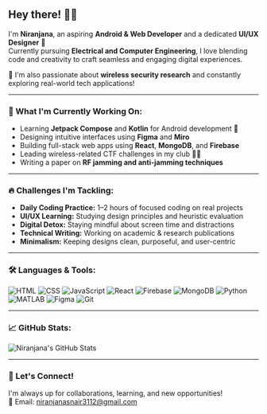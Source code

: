 ## Hey there! 👋😊

I'm **Niranjana**, an aspiring **Android & Web Developer** and a dedicated **UI/UX Designer** 🎨  
Currently pursuing **Electrical and Computer Engineering**, I love blending code and creativity to craft seamless and engaging digital experiences.  

🔬 I'm also passionate about **wireless security research** and constantly exploring real-world tech applications!

---

### 🌱 What I'm Currently Working On:
- Learning **Jetpack Compose** and **Kotlin** for Android development 📱  
- Designing intuitive interfaces using **Figma** and **Miro**  
- Building full-stack web apps using **React**, **MongoDB**, and **Firebase**  
- Leading wireless-related CTF challenges in my club 🔐📶  
- Writing a paper on **RF jamming and anti-jamming techniques**

---

### 🔥 Challenges I'm Tackling:
- **Daily Coding Practice:** 1–2 hours of focused coding on real projects  
- **UI/UX Learning:** Studying design principles and heuristic evaluation  
- **Digital Detox:** Staying mindful about screen time and distractions  
- **Technical Writing:** Working on academic & research publications  
- **Minimalism:** Keeping designs clean, purposeful, and user-centric

---

### 🛠️ Languages & Tools:
![HTML](https://img.shields.io/badge/-HTML5-E34F26?logo=html5&logoColor=white)
![CSS](https://img.shields.io/badge/-CSS3-1572B6?logo=css3)
![JavaScript](https://img.shields.io/badge/-JavaScript-F7DF1E?logo=javascript&logoColor=black)
![React](https://img.shields.io/badge/-React-61DAFB?logo=react&logoColor=black)
![Firebase](https://img.shields.io/badge/-Firebase-FFCA28?logo=firebase&logoColor=black)
![MongoDB](https://img.shields.io/badge/-MongoDB-47A248?logo=mongodb&logoColor=white)
![Python](https://img.shields.io/badge/-Python-3776AB?logo=python&logoColor=white)
![MATLAB](https://img.shields.io/badge/-MATLAB-0076A8?logo=mathworks&logoColor=white)
![Figma](https://img.shields.io/badge/-Figma-F24E1E?logo=figma&logoColor=white)
![Git](https://img.shields.io/badge/-Git-F05032?logo=git&logoColor=white)

---

### 📈 GitHub Stats:
![Niranjana's GitHub Stats](https://github-readme-stats.vercel.app/api?username=Niranjanasnair&show_icons=true&theme=dark)

---

### 🤝 Let's Connect!
I'm always up for collaborations, learning, and new opportunities!  
📧 Email: niranjanasnair3112@gmail.com 

